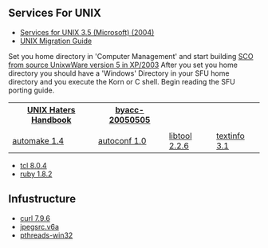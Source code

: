 <link rel="stylesheet" type="text/css" href="style.css">
<h2>Services For UNIX</h2>
<ul>
<li><a target="_self" href="https://archive.org/details/cdrom-services-unix-3.5-microsoft-2004">Services for UNIX 3.5 (Microsoft) (2004)</a></li>
<li><a target="_self" href="https://archive.org/details/microsoftunixapp0000unse">UNIX Migration Guide</a></li>
</ul>

<p>Set you home directory in 'Computer Management' and start building <a target="_self" href="https://www.sco.com/skunkware/">SCO from source UnixwWare version 5 in XP/2003</a>
After you set you home directory you should have a 'Windows' Directory in your SFU home directory and you execute the Korn or C shell. Begin reading the SFU porting guide.</p>
<table>
  <tr>
    <th><a target="_self" href="ugh.pdf">UNIX Haters Handbook</a></th>
    <th><a target="_self" href="https://invisible-island.net/byacc/">byacc-20050505</a></th>
    <th><a target="_self" href="https://www.gnu.org/software/m4/"></th>
  </tr>
  <tr>
    <td></td>
    <td></td>
    <td><a target="_self" href="https://en.wikipedia.org/wiki/M4_(computer_language)"></td>
  </tr>
  <tr>
    <td><a target="_self" href="https://www.gnu.org/software/automake/">automake 1.4</a></td>
    <td><a target="_self" href="https://www.gnu.org/software/autoconf/">autoconf 1.0</a></td>
    <td><a target="_self" href="https://www.gnu.org/software/libtool/">libtool 2.2.6</a></td>
    <td><a target="_self" href="https://www.gnu.org/software/texinfo/">textinfo 3.1</a></td>	
  </tr>
</table> 
<ul>
<li><a target="_self" href="https://www.tcl.tk/">tcl 8.0.4</a></li>
<li><a target="_self" href="https://www.ruby-lang.org/en/">ruby 1.8.2</a></li>
</ul>
<h2>Infustructure</h2>
<ul>
<li><a target="_self" href="https://curl.se/">curl 7.9.6</a></li>
<li><a target="_self" href="https://jpeg.org/jpeg2000/">jpegsrc.v6a</a></li>
<li><a target="_self" href="https://sourceware.org/pthreads-win32/">pthreads-win32</a></li>
</ul>
